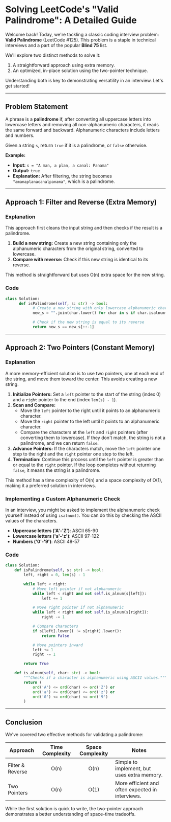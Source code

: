 # Solving LeetCode's "Valid Palindrome": A Detailed Guide

Welcome back! Today, we're tackling a classic coding interview problem: **Valid Palindrome** (LeetCode #125). This problem is a staple in technical interviews and a part of the popular **Blind 75** list.

We'll explore two distinct methods to solve it:

1. A straightforward approach using extra memory.
2. An optimized, in-place solution using the two-pointer technique.

Understanding both is key to demonstrating versatility in an interview. Let's get started!

---

## Problem Statement

A phrase is a **palindrome** if, after converting all uppercase letters into lowercase letters and removing all non-alphanumeric characters, it reads the same forward and backward. Alphanumeric characters include letters and numbers.

Given a string `s`, return `true` if it is a palindrome, or `false` otherwise.

**Example:**

- **Input:** `s = "A man, a plan, a canal: Panama"`
- **Output:** `true`
- **Explanation:** After filtering, the string becomes `"amanaplanacanalpanama"`, which is a palindrome.

---

## Approach 1: Filter and Reverse (Extra Memory)

### Explanation

This approach first cleans the input string and then checks if the result is a palindrome.

1. **Build a new string:** Create a new string containing only the alphanumeric characters from the original string, converted to lowercase.
2. **Compare with reverse:** Check if this new string is identical to its reverse.

This method is straightforward but uses O(n) extra space for the new string.

### Code

```python
class Solution:
      def isPalindrome(self, s: str) -> bool:
            # Create a new string with only lowercase alphanumeric characters
            new_s = "".join(char.lower() for char in s if char.isalnum())

            # Check if the new string is equal to its reverse
            return new_s == new_s[::-1]
```

---

## Approach 2: Two Pointers (Constant Memory)

### Explanation

A more memory-efficient solution is to use two pointers, one at each end of the string, and move them toward the center. This avoids creating a new string.

1. **Initialize Pointers:** Set a `left` pointer to the start of the string (index 0) and a `right` pointer to the end (index `len(s) - 1`).
2. **Scan and Compare:**
   - Move the `left` pointer to the right until it points to an alphanumeric character.
   - Move the `right` pointer to the left until it points to an alphanumeric character.
   - Compare the characters at the `left` and `right` pointers (after converting them to lowercase). If they don't match, the string is not a palindrome, and we can return `false`.
3. **Advance Pointers:** If the characters match, move the `left` pointer one step to the right and the `right` pointer one step to the left.
4. **Termination:** Continue this process until the `left` pointer is greater than or equal to the `right` pointer. If the loop completes without returning `false`, it means the string is a palindrome.

This method has a time complexity of O(n) and a space complexity of O(1), making it a preferred solution in interviews.

### Implementing a Custom Alphanumeric Check

In an interview, you might be asked to implement the alphanumeric check yourself instead of using `isalnum()`. You can do this by checking the ASCII values of the characters.

- **Uppercase letters ('A'-'Z')**: ASCII 65-90
- **Lowercase letters ('a'-'z')**: ASCII 97-122
- **Numbers ('0'-'9')**: ASCII 48-57

### Code

```python
class Solution:
    def isPalindrome(self, s: str) -> bool:
        left, right = 0, len(s) - 1

        while left < right:
            # Move left pointer if not alphanumeric
            while left < right and not self.is_alnum(s[left]):
                left += 1

            # Move right pointer if not alphanumeric
            while left < right and not self.is_alnum(s[right]):
                right -= 1

            # Compare characters
            if s[left].lower() != s[right].lower():
                return False

            # Move pointers inward
            left += 1
            right -= 1

        return True

    def is_alnum(self, char: str) -> bool:
        """Checks if a character is alphanumeric using ASCII values."""
        return (
            ord('A') <= ord(char) <= ord('Z') or
            ord('a') <= ord(char) <= ord('z') or
            ord('0') <= ord(char) <= ord('9')
        )
```

---

## Conclusion

We've covered two effective methods for validating a palindrome:

| Approach         | Time Complexity | Space Complexity | Notes                                            |
| ---------------- | :-------------: | :--------------: | ------------------------------------------------ |
| Filter & Reverse |      O(n)       |       O(n)       | Simple to implement, but uses extra memory.      |
| Two Pointers     |      O(n)       |       O(1)       | More efficient and often expected in interviews. |

While the first solution is quick to write, the two-pointer approach demonstrates a better understanding of space-time tradeoffs.
